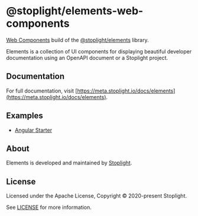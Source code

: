# @stoplight/elements-web-components

[Web Components](https://developer.mozilla.org/en-US/docs/Web/Web_Components) build of the [@stoplight/elements](https://www.npmjs.com/package/@stoplight/elements) library. 

Elements is a collection of UI components for displaying beautiful developer documentation using an OpenAPI document or a Stoplight project.

## Documentation

For full documentation, visit [https://meta.stoplight.io/docs/elements](https://meta.stoplight.io/docs/elements).

## Examples

- [Angular Starter](https://github.com/stoplightio/elements-starter-angular)

## About

Elements is developed and maintained by [Stoplight](https://stoplight.io).

## License

Licensed under the Apache License, Copyright © 2020-present Stoplight.

See [LICENSE](LICENSE.md) for more information.